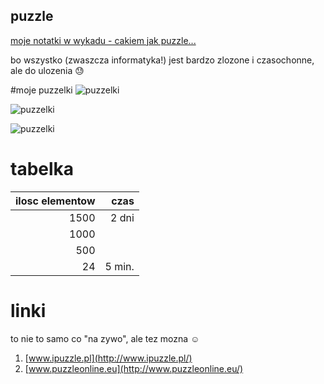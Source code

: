 ## puzzle

[moje notatki w wykadu - cakiem jak puzzle...](https://github.com/aniawr/notatki-z-wykladow)

bo wszystko (zwaszcza informatyka!) jest bardzo zlozone i czasochonne, ale do ulozenia 
:sweat:

#moje puzzelki
![puzzelki]( https://avatars0.githubusercontent.com/u/17691708?v=3&s=460)

![puzzelki](o-puzzlach/puzzle_4.jpg)

![puzzelki](o-puzzlach/puzzle_5.jpg)

# tabelka

| ilosc elementow |czas           |
| --------------: |--------------:|
|1500             |2 dni          |
|1000             |               |
|500              |               |
|24               |5 min.         |

# linki

to nie to samo co "na zywo", ale tez mozna :relaxed:

1. [www.ipuzzle.pl](http://www.ipuzzle.pl/)
1. [www.puzzleonline.eu](http://www.puzzleonline.eu/)


